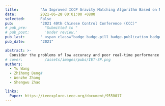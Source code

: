 ```yaml
---
title:          "An Improved ICCP Gravity Matching Algorithm Based on Mahalanobis Distance"
date:           2021-06-28 00:01:00 +0800
selected:       False
pub:            "2021 40th Chinese Control Conference (CCC)"
# pub_pre:        "Submitted to "
# pub_post:       'Under review.'
pub_last:       ' <span class="badge badge-pill badge-publication badge-secondary">Journal</span>'
pub_date:       "2021"

abstract: >-
  Consider the problems of low accuracy and poor real-time performance in traditional ICCP gravity matching algorithm, this paper proposes an improved ICCP gravity matching algorithm based on Mahalanobis distance. Mahalanobis distance, instead of Euclidean distance, is applied to improve the objective function of rigid transformation iteration in traditional ICCP algorithm, which can eliminate the interference of variable correlation. At the same time, a new searching strategy based on strip search area is proposed. With the current sampling point as the center, we use the gravimeter measurement error variance to determine the width of the strip region along the normal direction of the contour, and use the Mahalanobis distance objective function value obtained in the iterative process as the length of the strip area along the direction of the contour. Therefore, this searching strategy can gradually narrow the search range of the closest contour point in the ICCP algorithm, and reduce the calculation amount of the algorithm. The simulation results show that: Compared with the traditional ICCP algorithm, the mean value of the position error of the improved algorithm is reduced by 26.89%, and the standard deviation is reduced by 58.53%, which greatly improves the accuracy of the gravity matching algorithm. And the average running time of the improved algorithm is also 42.1% shorter than the traditional ICCP algorithm, so the real-time performance is improved. The improved ICCP gravity matching algorithm based on Mahalanobis distance reduces the running time of the algorithm, improves real-time performance and positioning accuracy, and further improves the practicability of gravity matching for underwater vehicles.
# cover:          /assets/images/pubs/IET-SP.png
authors:
  - Yu Wang
  - Zhihong Deng#
  - Wenzhe Zhang
  - Shengwu Zhao

links:
  Paper: https://ieeexplore.ieee.org/document/9550017
---
```

